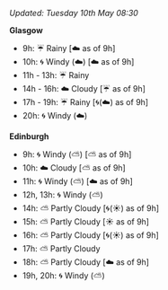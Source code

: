 *Updated: Tuesday 10th May 08:30*

**Glasgow**

* 9h: :umbrella: Rainy [:cloud: as of 9h]
* 10h: :cyclone: Windy (:cloud:) [:cloud: as of 9h]
* 11h - 13h: :umbrella: Rainy
* 14h - 16h: :cloud: Cloudy [:umbrella: as of 9h]
* 17h - 19h: :umbrella: Rainy [:cyclone:(:cloud:) as of 9h]
* 20h: :cyclone: Windy (:cloud:)

**Edinburgh**

* 9h: :cyclone: Windy (:partly_sunny:) [:partly_sunny: as of 9h]
* 10h: :cloud: Cloudy [:partly_sunny: as of 9h]
* 11h: :cyclone: Windy (:partly_sunny:) [:cloud: as of 9h]
* 12h, 13h: :cyclone: Windy (:partly_sunny:)
* 14h: :partly_sunny: Partly Cloudy [:cyclone:(:sunny:) as of 9h]
* 15h: :partly_sunny: Partly Cloudy [:sunny: as of 9h]
* 16h: :partly_sunny: Partly Cloudy [:cyclone:(:sunny:) as of 9h]
* 17h: :partly_sunny: Partly Cloudy
* 18h: :partly_sunny: Partly Cloudy [:cloud: as of 9h]
* 19h, 20h: :cyclone: Windy (:partly_sunny:)
